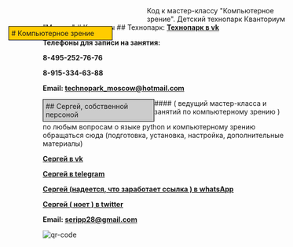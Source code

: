 <html>
<head>
  <style type="text/css">
   .block1 { 
    width: 200px; 
    background: #ccc;
    padding: 5px;
    padding-right: 20px; 
    border: solid 1px black; 
    float: left;
   }
   .block2 { 
    width: 200px; 
    background: #fc0; 
    padding: 5px; 
    border: solid 1px black; 
    float: left; 
    position: relative; 
    top: 40px; 
    left: -70px; 
   }
  </style> 
 
 </head>
<body>
<div class="block2"># Компьютерное зрение </div>  
Код к мастер-классу "Компьютерное зрение".  Детский технопарк Кванториум "Москва"
# Контакты
## Технопарк: 
<b><a href= https://vk.com/technopark_moscow> Технопарк в vk</a> <p></b>
<b>Телефоны для записи на занятия:</b>
 <b><p>8-495-252-76-76 </p></b>
 <b><p>8-915-334-63-88 </p></b>

 <b><p> Email: <a href= mailto:seripp28@gmail.com> technopark_moscow@hotmail.com </a></p></b>

 
<div class="block1"> ## Сергей, собственной персоной </div> 
#### ( ведущий мастер-класса и занятий по компьютерному зрению )

<p> по любым вопросам о языке python и компьютерному зрению обращаться сюда (подготовка, установка, настройка, дополнительные материалы) </p>

<b><a href= https://vk.com/serghjo> Сергей в vk</a> <p></b>
<b><a href= https://t.me/SergIppolitov> Сергей в telegram</a> <p></b>
<b><a href= https://wa.me/qr/QGXH5YUT63ERF1> Сергей (надеется, что заработает ссылка ) в whatsApp </a> <p></b>
<b><a href= https://twitter.com/SerghjyStrange> Сергей ( ноет ) в twitter</a> <p></b>

<b><p>Email: <a href= mailto:seripp28@gmail.com>  seripp28@gmail.com</a></p></b>


![qr-code](https://user-images.githubusercontent.com/63306343/169300638-6d5d0264-3d13-4d46-bd7f-8b68b14543ce.gif)
</body>
</html>

